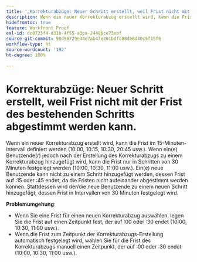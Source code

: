 ```yaml
---
title: '„Korrekturabzüge: Neuer Schritt erstellt, weil Frist nicht mit der Frist des bestehenden Schritts abgestimmt werden kann.“'
description: Wenn ein neuer Korrekturabzug erstellt wird, kann die Frist im 15-Minuten-Intervall definiert werden (10:00, 10:15, 10:30, 20:45 usw.). Wenn ein(e) Benutzende(r) jedoch nach der Erstellung des Korrekturabzugs zu einem Korrekturabzug hinzugefügt wird, kann die Frist nur in Schritten von 30 Minuten festgelegt werden (10:00, 10:30, 11:00 usw.).
hidefromtoc: true
feature: Workfront Proof
exl-id: dc0725f4-d31b-4f55-a3ea-24486ce73ebf
source-git-commit: 98d56729e44e7ab47e201bdfc00db8d40c5f15f6
workflow-type: ht
source-wordcount: '192'
ht-degree: 100%

---
```


# Korrekturabzüge: Neuer Schritt erstellt, weil Frist nicht mit der Frist des bestehenden Schritts abgestimmt werden kann.

<!--Requested article-->

Wenn ein neuer Korrekturabzug erstellt wird, kann die Frist im 15-Minuten-Intervall definiert werden (10:00, 10:15, 10:30, 20:45 usw.). Wenn ein(e) Benutzende(r) jedoch nach der Erstellung des Korrekturabzugs zu einem Korrekturabzug hinzugefügt wird, kann die Frist nur in Schritten von 30 Minuten festgelegt werden (10:00, 10:30, 11:00 usw.). Ein(e) neue Benutzende kann nicht zu einem Schritt hinzugefügt werden, dessen Frist auf :15 oder :45 endet, da die Fristen nicht aufeinander abgestimmt werden können. Stattdessen wird der/die neue Benutzende zu einem neuen Schritt hinzugefügt, dessen Frist in Intervallen von 30 Minuten festgelegt wird.

**Problemumgehung**:

* Wenn Sie eine Frist für einen neuen Korrekturabzug auswählen, legen Sie die Frist auf einen Zeitpunkt fest, der auf :00 oder :30 endet (10:00, 10:30, 11:00 usw.).
* Wenn die Frist zum Zeitpunkt der Korrekturabzugs-Erstellung automatisch festgelegt wird, wählen Sie für die Frist des Korrekturabzugs manuell einen Zeitpunkt, der auf :00 oder :30 endet (10:00, 10:30, 11:00 usw.).
